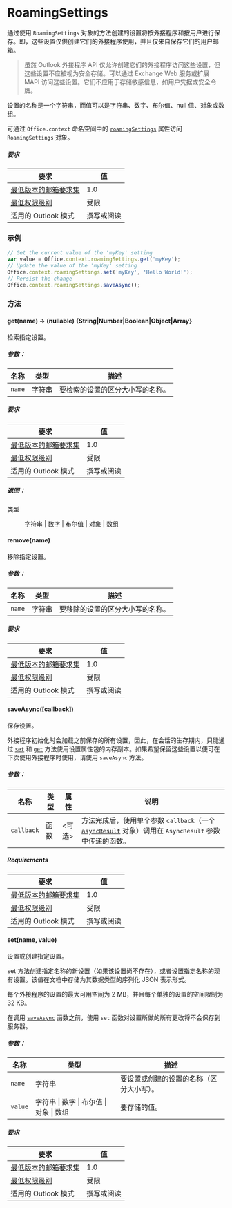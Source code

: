 

# <a name="roamingsettings"></a>RoamingSettings

通过使用 `RoamingSettings` 对象的方法创建的设置将按外接程序和按用户进行保存。即，这些设置仅供创建它们的外接程序使用，并且仅来自保存它们的用户邮箱。

> 虽然 Outlook 外接程序 API 仅允许创建它们的外接程序访问这些设置，但这些设置不应被视为安全存储。可以通过 Exchange Web 服务或扩展 MAPI 访问这些设置。它们不应用于存储敏感信息，如用户凭据或安全令牌。

设置的名称是一个字符串，而值可以是字符串、数字、布尔值、null 值、对象或数组。

可通过 `Office.context` 命名空间中的 [`roamingSettings`](Office.context.md#roamingsettings-roamingsettings) 属性访问 `RoamingSettings` 对象。

##### <a name="requirements"></a>要求

|要求| 值|
|---|---|
|[最低版本的邮箱要求集](../tutorial-api-requirement-sets.md)| 1.0|
|[最低权限级别](../../../docs/outlook/understanding-outlook-add-in-permissions.md)| 受限|
|适用的 Outlook 模式| 撰写或阅读|

### <a name="example"></a>示例

```JavaScript
// Get the current value of the 'myKey' setting
var value = Office.context.roamingSettings.get('myKey');
// Update the value of the 'myKey' setting
Office.context.roamingSettings.set('myKey', 'Hello World!');
// Persist the change
Office.context.roamingSettings.saveAsync();
```

### <a name="methods"></a>方法

####  <a name="get(name)-→-(nullable)-{string|number|boolean|object|array}"></a>get(name) → (nullable) {String|Number|Boolean|Object|Array}

检索指定设置。

##### <a name="parameters:"></a>参数：

|名称| 类型| 描述|
|---|---|---|
|`name`| 字符串|要检索的设置的区分大小写的名称。|

##### <a name="requirements"></a>要求

|要求| 值|
|---|---|
|[最低版本的邮箱要求集](../tutorial-api-requirement-sets.md)| 1.0|
|[最低权限级别](../../../docs/outlook/understanding-outlook-add-in-permissions.md)| 受限|
|适用的 Outlook 模式| 撰写或阅读|

##### <a name="returns:"></a>返回：

<dl class="param-type">

<dt>
类型</dt>


<dd>字符串 | 数字 | 布尔值 | 对象 | 数组</dd>

</dl>

####  <a name="remove(name)"></a>remove(name)

移除指定设置。

##### <a name="parameters:"></a>参数：

|名称| 类型| 描述|
|---|---|---|
|`name`| 字符串|要移除的设置的区分大小写的名称。|

##### <a name="requirements"></a>要求

|要求| 值|
|---|---|
|[最低版本的邮箱要求集](../tutorial-api-requirement-sets.md)| 1.0|
|[最低权限级别](../../../docs/outlook/understanding-outlook-add-in-permissions.md)| 受限|
|适用的 Outlook 模式| 撰写或阅读|
####  <a name="saveasync([callback])"></a>saveAsync([callback])

保存设置。

外接程序初始化时会加载之前保存的所有设置，因此，在会话的生存期内，只能通过 [`set`](RoamingSettings.md#set) 和 [`get`](RoamingSettings.md#get) 方法使用设置属性包的内存副本。如果希望保留这些设置以便可在下次使用外接程序时使用，请使用 `saveAsync` 方法。

##### <a name="parameters:"></a>参数：

|名称| 类型| 属性| 说明|
|---|---|---|---|
|`callback`| 函数| &lt;可选&gt;|方法完成后，使用单个参数 `callback`（一个 [`asyncResult`](simple-types.md#asyncresult) 对象）调用在 `AsyncResult` 参数中传递的函数。 |

##### <a name="requirements"></a>Requirements

|要求| 值|
|---|---|
|[最低版本的邮箱要求集](../tutorial-api-requirement-sets.md)| 1.0|
|[最低权限级别](../../../docs/outlook/understanding-outlook-add-in-permissions.md)| 受限|
|适用的 Outlook 模式| 撰写或阅读|
####  <a name="set(name,-value)"></a>set(name, value)

设置或创建指定设置。

set 方法创建指定名称的新设置（如果该设置尚不存在），或者设置指定名称的现有设置。该值在文档中存储为其数据类型的序列化 JSON 表示形式。

每个外接程序的设置的最大可用空间为 2 MB，并且每个单独的设置的空间限制为 32 KB。

在调用 [`saveAsync`](RoamingSettings.md#saveasynccallback) 函数之前，使用 `set` 函数对设置所做的所有更改将不会保存到服务器。

##### <a name="parameters:"></a>参数：

|名称| 类型| 描述|
|---|---|---|
|`name`| 字符串|要设置或创建的设置的名称（区分大小写）。|
|`value`| 字符串 &#124; 数字 &#124; 布尔值 &#124; 对象 &#124; 数组|要存储的值。|

##### <a name="requirements"></a>要求

|要求| 值|
|---|---|
|[最低版本的邮箱要求集](../tutorial-api-requirement-sets.md)| 1.0|
|[最低权限级别](../../../docs/outlook/understanding-outlook-add-in-permissions.md)| 受限|
|适用的 Outlook 模式| 撰写或阅读|